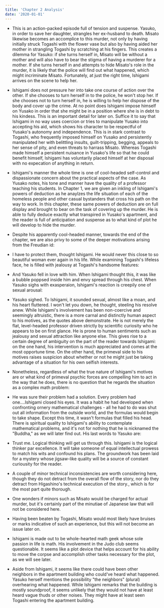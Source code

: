 ```yaml
---
title: 'Chapter 2 Analysis'
date: '2020-01-01'
---
```


- This is an action-packed episode full of tension and suspense. Yasuko, in order to save her daughter, strangles her ex-husband to death. Misato likewise becomes an accomplice to this murder, not only by having initially struck Togashi with the flower vase but also by having aided her mother in strangling Togashi by scratching at his fingers. This creates a dilemma for Yasuko: if she turns herself in, Misato will be without a mother and will also have to bear the stigma of having a murderer for a mother. If she turns herself in and attempts to hide Misato's role in the murder, it is likely that the police will find out what happened, which might incriminate Misato. Fortunately, at just the right time, Ishigami arrives on the scene to help her.

- Ishigami does not pressure her into take one course of action over the other. If she chooses to turn herself in to the police, he won't stop her. If she chooses not to turn herself in, he is willing to help her dispose of the body and cover up the crime. At no point does Ishigami impose himself on Yusako in order that she might be in a position where she is in debt to his kindess. This is an important detail for later on. Suffice it to say that Ishigami in no way uses coercion or tries to manipulate Yusako into accepting his aid, which shows his character to be respectful of Yusako's autonomy and independence. This is in stark contrast to Togashi, who frequently imposed himself on Yusako and persistently manipulated her with belittling insults, guilt-tripping, begging, appeals to her sense of pity, and even threats to harrass Misato. Whereas Togashi made himself a persistent nuisance in Yusako's life so that he could benefit himself, Ishigami has voluntarily placed himself at her disposal with no expecation of anything in return.

- Ishigami's manner the whole time is one of cool-headed self-control and dispassionate concern about the practical aspects of the case. As Yusako notes, his tone and manner have the quality of a professor teaching his students. In Chapter 1, we are given an inkling of Ishigami's powers of deduction as he anaylzes the life situation of each of the homeless people and other casual bystanders that cross his path on the way to work. In this chapter, these same powers of deduction are on full display and brought to bear on the task of covering up the murder. He is able to fully deduce exactly what transpired in Yusako's apartment, and the reader is full of anticipation and suspense as to what kind of plot he will develop to hide the murder.

- Despite his apparently cool-headed manner, towards the end of the chapter, we are also privy to some of the deeper motivations arising from the Freudian id:

- I have to protect them, thought Ishigami. He would never this close to so beautiful woman ever again in his life.
While examining Togashi's lifeless face, he is filled with jealousy at Togashi's handsome features:

- And Yasuko fell in love with him. When Ishigami thought this, it was like a bubble poppsed inside him and envy spread through his chest.
When Yasuko sighs with exasperaion, Ishigami's reaction is creepily one of sexual arousal:

- Yasuko sighed. To Ishigami, it sounded sexual, almost like a moan, and his heart fluttered. I won't let you down, he thought, steeling his resolve anew.
While Ishigami's involvement has been non-coercive and seemingly altruistic, there is a more carnal and distinctly human aspect to his motives, as the quotes above demonstrate. He is not merely the flat, level-headed professor driven strictly by scientific curiosity who he appears to be on first glance. He is prone to human sentiments such as jealousy and sexual attraction like anyone else. This gives rise to a certain degree of ambiguity on the part of the reader towards Ishigami: on the one hand, his intervention is much appreciated and comes at the most opportune time. On the other hand, the primeval side to his motives raises suspicion about whether or not he might just be taking advantage of a situation for his own selfish interests.

- Nonetheless, regardless of what the true nature of Ishigami's motives are or what kind of primeval psychic forces are compelling him to act in the way that he does, there is no question that he regards the situation as a complex math problem:

- He was sure their problem had a solution. Every problem had one....Ishigami closed his eyes. It was a habit he had developed when confronting ornery mathematical challenges - all he had to do was shut out all information from the outside world, and the formulas would begin to take shape. Except this time, it wasn't formulas that filled his head.
There is spiritual quality to Ishigami's ability to contemplate mathematical problems, and it's not for nothing that he is nicknamed the "Buddha," as we will later find out. His last words to Yasuko are:

- Trust me. Logical thinking will get us through this.
Ishigami is the logical thinker par excellence. It will take someone of equal intellectual prowess to match his wits and confound his plans. The groundwork has been laid for a mystery whose jigsaw-like quality will be a source of constant curiousity for the reader.

- A couple of minor technical inconsistencies are worth considering here, though they do not detract from the overall flow of the story, nor do they detract from Higashino's technical execution of the story., which is for the most part quite thorough.

- One wonders if minors such as Misato would be charged for actual murder, but it's certainly part of the minutiae of Japanese law that will not be considered here.

- Having been beaten by Togashi, Misato would most likely have bruises or marks indicative of such an experience, but this will not become an issue later on.

- Ishigami is made out to be whole-hearted math geek whose sole passion in life is math. His involvement in the Judo club seems questionable. It seems like a plot device that helps account for his ability to move the corpse and accomplish other tasks necessary for the plot, as we will see later.

- Aside from Ishigami, it seems like there could have been other neighbors in the apartment building who could've heard what happened. Yasuko herself mentions the possibility "the neighbors" (plural) overhearing what happened. While Ishigami remarks that the building is mostly soundproof, it seems unlikely that they would not have at least heard vague thuds or other noises. They might have at least seen Togashi entering the apartment building.